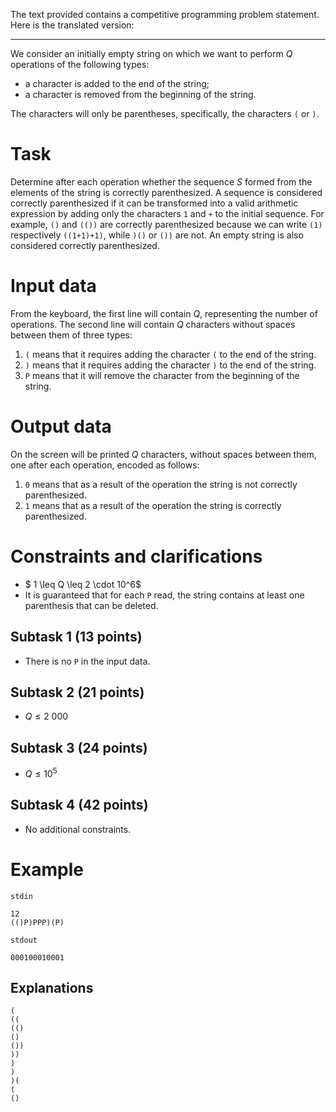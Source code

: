 The text provided contains a competitive programming problem statement. Here is the translated version:

---

We consider an initially empty string on which we want to perform $Q$ operations of the following types:
* a character is added to the end of the string;
* a character is removed from the beginning of the string.

The characters will only be parentheses, specifically, the characters `(` or `)`.

# Task

Determine after each operation whether the sequence $S$ formed from the elements of the string is correctly parenthesized. A sequence is considered correctly parenthesized if it can be transformed into a valid arithmetic expression by adding only the characters `1` and `+` to the initial sequence. For example, `()` and `(())` are correctly parenthesized because we can write `(1)` respectively `((1+1)+1)`, while `)()` or `())` are not. An empty string is also considered correctly parenthesized.

# Input data

From the keyboard, the first line will contain $Q$, representing the number of operations. The second line will contain $Q$ characters without spaces between them of three types:
1. `(` means that it requires adding the character `(` to the end of the string.
2. `)` means that it requires adding the character `)` to the end of the string.
3. `P` means that it will remove the character from the beginning of the string.

# Output data

On the screen will be printed $Q$ characters, without spaces between them, one after each operation, encoded as follows:
1. `0` means that as a result of the operation the string is not correctly parenthesized.
2. `1` means that as a result of the operation the string is correctly parenthesized.

# Constraints and clarifications

* $ 1 \leq Q \leq 2 \cdot 10^6$
* It is guaranteed that for each `P` read, the string contains at least one parenthesis that can be deleted.

## Subtask 1 (13 points)

* There is no `P` in the input data.

## Subtask 2 (21 points)

* $Q \leq 2 \ 000$

## Subtask 3 (24 points)

* $Q \leq 10^5$

## Subtask 4 (42 points)

* No additional constraints.

# Example

`stdin`
```
12
(()P)PPP)(P)
```

`stdout`
```
000100010001
```

Explanations
---
```
(
((
(()
()
())
))
)
)
)(
(
()
```

